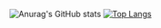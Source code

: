 ![Anurag's GitHub stats](https://github-readme-stats.vercel.app/api?username=zolfagharipour&show_icons=true&show=prs_merged,prs_merged_percentage&rank_icon=percentile&theme=calm_pink)
[![Top Langs](https://github-readme-stats.vercel.app/api/top-langs/?username=zolfagharipour&layout=donut&theme=calm_pink&height=550)](https://github.com/zolfagharipour/github-readme-stats)
